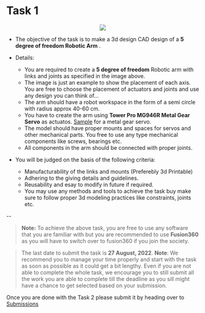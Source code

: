 # Task 1

<center><img src="https://cdn.discordapp.com/attachments/906806676944977972/1010962944298844221/Untitled_Diagram.drawio.png"></center>

* The objective of the task is to make a 3d design CAD design of a **5 degree of freedom Robotic Arm** .

* Details:
	- You are required to create a **5 degree of freedom** Robotic arm with links and joints as specified in the image above.
	- The image is just an example to show the placement of each axis. You are free to choose the placement of actuators and joints and use any design you can think of...
	- The arm should have a robot workspace in the form of a semi circle with radius approx 40-60 cm.
	- You have to create the arm using **Tower Pro MG946R Metal Gear Servo** as actuatos. [Sample](https://grabcad.com/library/tower-pro-mg946r-metal-gear-servo-1) for a metal gear servo.
	- The model should have proper mounts and spaces for servos and other mechanical parts. You free to use any type mechanical components like screws, bearings etc.
	- All components in the arm should be connected with proper joints.

* You will be judged on the basis of the following criteria:
	- Manufacturability of the links and mounts (Preferebly 3d Printable)
	- Adhering to the giving details and guidelines.
	- Reusability and esay to modify in future if required.
	- You may use any methods and tools to achieve the task buy make sure to follow proper 3d modeling practices like constraints, joints etc.

--

>**Note:** To achieve the above task, you are free to use any software that you are familiar with but you are recommended to use **Fusion360** as you will have to switch over to fusion360 if you join the society.

> The last date to submit the task is **27 August, 2022**. 
**Note**: We recommend you to manage your time properly and start with the task as soon as possible as it could get a bit lengthy. Even if you are not able to complete the whole task, we encourage you to still submit all the work you are able to complete till the deadline as you sill might have a chance to get selected based on your submission.

Once you are done with the Task 2 please submit it by heading over to [Submissions](./submissions.md)




